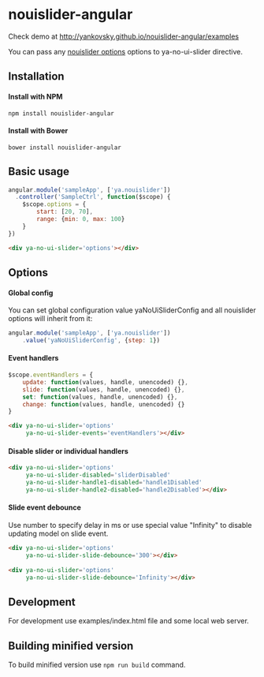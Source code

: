 # nouislider-angular

Check demo at http://yankovsky.github.io/nouislider-angular/examples

You can pass any [nouislider options](http://refreshless.com/nouislider/slider-options/) options to ya-no-ui-slider directive.

## Installation

#### Install with NPM

```
npm install nouislider-angular
```

#### Install with Bower

```
bower install nouislider-angular
```

## Basic usage

```javascript
angular.module('sampleApp', ['ya.nouislider'])
  .controller('SampleCtrl', function($scope) {
    $scope.options = {
        start: [20, 70],
        range: {min: 0, max: 100}
    }
})
```
```html
<div ya-no-ui-slider='options'></div>
```

## Options

#### Global config

You can set global configuration value yaNoUiSliderConfig and all nouislider options will inherit from it:

```javascript
angular.module('sampleApp', ['ya.nouislider'])
    .value('yaNoUiSliderConfig', {step: 1})
```

#### Event handlers

```javascript
$scope.eventHandlers = {
    update: function(values, handle, unencoded) {},
    slide: function(values, handle, unencoded) {},
    set: function(values, handle, unencoded) {},
    change: function(values, handle, unencoded) {}
}
```
```html
<div ya-no-ui-slider='options' 
     ya-no-ui-slider-events='eventHandlers'></div>
```

#### Disable slider or individual handlers

```html
<div ya-no-ui-slider='options' 
     ya-no-ui-slider-disabled='sliderDisabled'
     ya-no-ui-slider-handle1-disabled='handle1Disabled'
     ya-no-ui-slider-handle2-disabled='handle2Disabled'></div>
```

#### Slide event debounce

Use number to specify delay in ms or use special value "Infinity" to disable updating model on slide event.

```html
<div ya-no-ui-slider='options' 
     ya-no-ui-slider-slide-debounce='300'></div>
     
<div ya-no-ui-slider='options' 
     ya-no-ui-slider-slide-debounce='Infinity'></div>
```

## Development

For development use examples/index.html file and some local web server.

## Building minified version

To build minified version use `npm run build` command.
